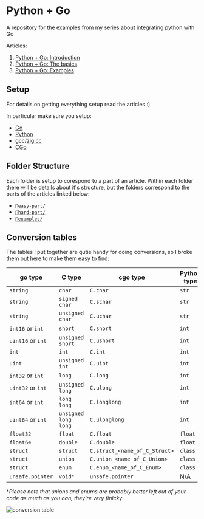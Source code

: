 # Python + Go
A repository for the examples from my series about integrating python with Go

Articles: 

1. [Python + Go: Introduction](https://kieranwood.ca/tech/blog/python-plus-go-intro/)
2. [Python + Go: The basics](https://kieranwood.ca/tech/blog/python-plus-go-basics/)
3. [Python + Go: Examples](https://kieranwood.ca/tech/blog/python-plus-go-examples/)

## Setup

For details on getting everything setup read the articles :)

In particular make sure you setup:

- [Go](https://go.dev/doc/install)
- [Python](https://www.python.org/downloads/)
- gcc/[zig cc](https://ziglang.org/download/)
- [CGo](https://kieranwood.ca/tech/blog/python-plus-go-basics/#prepping-cgo)

## Folder Structure

Each folder is setup to corespond to a part of an article. Within each folder there will be details about it's structure, but the folders correspond to the parts of the articles linked below:

- [`📂easy-part/`](https://kieranwood.ca/tech/blog/python-plus-go-basics/#easy-parts)
- [`📂hard-part/`](https://kieranwood.ca/tech/blog/python-plus-go-basics/#the-hard-part)
- [`📂examples/`](https://kieranwood.ca/tech/blog/python-plus-go-examples/)

## Conversion tables

The tables I put together are qutie handy for doing conversions, so I broke them out here to make them easy to find:

| go type | C type |cgo type| Python type | 
|---------|--------|--------|-------------|
| `string` | `char` | `C.char`  | `str` |
| `string` | `signed char` | `C.schar` | `str` |
| `string` | `unsigned char` | `C.uchar` | `str` |
| `int16` or `int` | `short` |`C.short`| `int` |
| `uint16` or `int` | `unsigned short` | `C.ushort`| `int` |
| `int` | `int` | `C.int` | `int` |
| `uint` | `unsigned int` | `C.uint` | `int` |
| `int32` or `int` | `long` | `C.long` | `int` |
| `uint32` or `int` | `unsigned long` | `C.ulong` | `int` |
| `int64` or `int` | `long long` | `C.longlong` | `int` |
| `uint64` or `int` | `unsigned long long` | `C.ulonglong` | `int` |
| `float32` | `float` | `C.float` | `float` |
| `float64` | `double` | `C.double` | `float` | 
| `struct` | `struct` |  `C.struct_<name_of_C_Struct>` | `class` |
| `struct` | `union` |  `C.union_<name_of_C_Union>` | `class` |
| `struct` | `enum` |  `C.enum_<name_of_C_Enum>` | `class` |
| `unsafe.pointer` | `void*` | `unsafe.pointer` | N/A |

\**Please note that unions and enums are probably better left out of your code as much as you can, they're very finicky*

![conversion table](https://kieranwood.ca/tech/blog/python-plus-go/full-pipeline-conversions.excalidraw.png)

